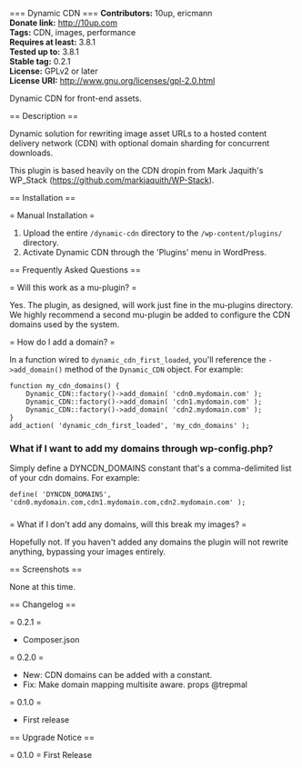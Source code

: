 === Dynamic CDN ===
**Contributors:**      10up, ericmann  
**Donate link:**       http://10up.com  
**Tags:**              CDN, images, performance  
**Requires at least:** 3.8.1  
**Tested up to:**      3.8.1  
**Stable tag:**        0.2.1  
**License:**           GPLv2 or later  
**License URI:**       http://www.gnu.org/licenses/gpl-2.0.html  

Dynamic CDN for front-end assets.

== Description ==

Dynamic solution for rewriting image asset URLs to a hosted content delivery network (CDN) with optional domain sharding for concurrent downloads.

This plugin is based heavily on the CDN dropin from Mark Jaquith's WP_Stack (https://github.com/markjaquith/WP-Stack).

== Installation ==

= Manual Installation =

1. Upload the entire `/dynamic-cdn` directory to the `/wp-content/plugins/` directory.
2. Activate Dynamic CDN through the 'Plugins' menu in WordPress.

== Frequently Asked Questions ==

= Will this work as a mu-plugin? =

Yes.  The plugin, as designed, will work just fine in the mu-plugins directory.  We highly recommend a second mu-plugin be added to configure the CDN domains used by the system.

= How do I add a domain? =

In a function wired to `dynamic_cdn_first_loaded`, you'll reference the `->add_domain()` method of the `Dynamic_CDN` object.  For example:

    function my_cdn_domains() {
        Dynamic_CDN::factory()->add_domain( 'cdn0.mydomain.com' );
        Dynamic_CDN::factory()->add_domain( 'cdn1.mydomain.com' );
        Dynamic_CDN::factory()->add_domain( 'cdn2.mydomain.com' );
    }
    add_action( 'dynamic_cdn_first_loaded', 'my_cdn_domains' );

### What if I want to add my domains through wp-config.php?

Simply define a DYNCDN_DOMAINS constant that's a comma-delimited list of your cdn domains.  For example:

    define( 'DYNCDN_DOMAINS', 'cdn0.mydomain.com,cdn1.mydomain.com,cdn2.mydomain.com' );

###
= What if I don't add any domains, will this break my images? =

Hopefully not.  If you haven't added any domains the plugin will not rewrite anything, bypassing your images entirely.

== Screenshots ==

None at this time.

== Changelog ==

= 0.2.1 =
* Composer.json

= 0.2.0 =
* New: CDN domains can be added with a constant.
* Fix: Make domain mapping multisite aware. props @trepmal

= 0.1.0 =
* First release

== Upgrade Notice ==

= 0.1.0 =
First Release